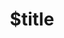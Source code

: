 ---
title: $title
second_title: Aspose.Drawing for .NET API 参考
description: $description
type: docs
weight: $weight
url: /zh/net/$ref/
---